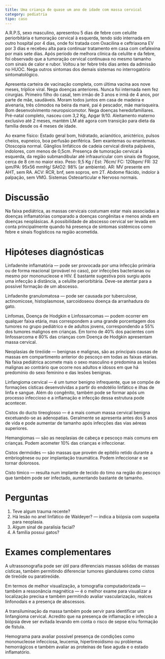 ```yaml
---
title: Uma criança de quase um ano de idade com massa cervical
category: pediatria
tipo: caso
---
```


A.R.P.S, sexo masculino, apresentou 5 dias de febre com celulite
periorbitária e tumoração cervical à esquerda, tendo sido internada
em outro hospital por 4 dias, onde foi tratada com Oxacilina e
ceftriaxona EV por 3 dias e recebeu alta para continuar tratamento
em casa com cefalexina por mais sete dias. Após período de melhora
clínica da celulite e da febre, foi observado que a tumoração cervical
continuava no mesmo tamanho com sinais de calor e rubor. Voltou a
ter febre três dias antes da admissão no HUOC. Nega outros sintomas dos demais sistemas no interrogatório sintomatológico.

Apresenta carteira de vacinação completa, com última vacina aos
nove meses, tríplice viral. Nega doenças anteriores. Nunca foi internada nem fez cirurgias. Primeiro filho do casal, tem irmão de 3 anos e irmã de 4 anos, por parte de mãe, saudáveis. Moram todos juntos em casa de madeira e
alvenaria, três cômodos na beira da maré, pai é pescador, mãe
marisqueira. Bom desenvolvimento neuropsicomotor. Nega doenças heredofamiliares.
Pré-natal completo, nasceu com 3,2 Kg, Apgar 9/10. Aleitamento
materno exclusivo até 2 meses, mantém LM até agora com transição
para dieta da família desde os 4 meses de idade.

Ao exame físico: Estado geral bom, hidratado, acianótico, anictérico,
pulsos cheios, eupneico, boa perfusão periférica. Sem exantemas ou
enantemas. Otoscopia normal. Gânglios linfáticos de cadeia cervical
direita palpáveis, indolores, com menos de 0,5cm. Presença de
tumoração cervical à esquerda, da região submandibular até
infraauricular com sinais de flogose, cerca de 8 cm no maior eixo.
Peso: 9,5 Kg / Est: 76cm/ FC: 120bpm/ FR: 32 ipm/PA: 95x56
mmHg/ SAtO2: 98% (ar ambiente). AR: MV presente em AHT, sem RA.
ACV: RCR, bnf, sem sopros, em 2T. Abdome flácido, indolor à
palpação, sem VMG. Sistemas Osteoarticular e Nervoso normais.

# Discussão

Na faixa pediátrica, as massas cervicais costumam estar mais associadas a doenças inflamatórias comparado a doenças congênitas e menos ainda em doenças neoplásicas. A possibilidade de abscesso cervical ser levada em conta principalmente quando há presença de sintomas sistêmicos como febre e sinais flogísticos na região acometida.

# Hipóteses diagnósticas

Linfadenite inflamatória — pode ser provocada por uma infecção primária ou de forma reacional (provável no caso), por infecções bacterianas ou mesmo por mononucleose e HIV. É bastante sugestiva pois surgiu após uma infecção à distância, a celulite periorbitária. Deve-se atentar para a possível formação de um abscesso.

Linfadenite granulomatosa —  pode ser causada por tuberculose, actinomicose, histoplasmose, sarcoidoseou doença da arranhadura do gato.

Linfomas, Doença de Hodgkin e Linfossarcomas — podem ocorrer em qualquer faixa etária, mas correspondem a uma grande porcentagem dos tumores no grupo pediátrico e de adultos jovens, correspondendo a 55% dos tumores malignos em crianças. Em torno de 40% dos pacientes com linfossarcoma e 80% das crianças com Doença de Hodgkin apresentam massa cervical.

Neoplasias de tireóide — benignas e malignas, são as principais causas de massas em compartimento anterior do pescoço em todas as faixas etárias. Na faixa pediátrica acomete mais o sexo masculino e predomina as lesões malignas ao contrário que ocorre nos adultos e idosos em que há predomínio do sexo feminino e das lesões benignas.

Linfangioma cervical — é um tumor benigno infrequente, que se compõe de formações císticas desenvolvidas a partir do endotélio linfático e ilhas de linfa e sangue. Além do congênito, também pode se formar após um processo infeccioso e a inflamação e infecção dessa estrutura pode acontecer.

Cistos do ducto tireoglosso — é a mais comum massa cervical benigna excetuando-se as adenopatias. Geralmente se apresenta antes dos 5 anos de vida e pode aumentar de tamanho após infecções das vias aéreas superiores.

Hemangiomas — são as neoplasias de cabeça e pescoço mais comuns em crianças. Podem acometer 10% das crianças e infeccionar.

Cistos dermóides — são massas que provém de epitélio retido durante a embriogênese ou por implantação traumática. Podem infeccionar e se tornar dolorosos.

Císto tímico — resulta num implante de tecido do timo na região do pescoço que também pode ser infectado, aumentando bastante de tamanho.

# Perguntas

1. Teve algum trauma recente?
2. Há lesão no anel linfático de Waldeyer? — indica a biópsia com suspeita para neoplasia.
3. Algum sinal de paralisia facial?
4. A família possui gatos?

# Exames complementares

A ultrassonografia pode ser útil para diferenciais massas sólidas de massas císticas, também permitindo diferenciar tumores glandulares como cistos de tireóide ou paratireóide.

Em termos de melhor visualização, a tomografia computadorizada — também a ressonância magnética — é o melhor exame para visualizar a localização precisa e também permitindo avaliar vascularização, realces linfonodais e a presença de abscessos.

A transiluminação da massa também pode servir para identificar um linfangioma cervical. Acredito que na presença de inflamação e infecção a biópsia deve ser evitada levando em conta o risco de sepse e/ou formação de fístula.

Hemograma para avaliar possível presença de condições como mononucleose infecciosa, leucemia, hipertireoidismo ou problemas hemorrágicos e também avaliar as proteínas de fase aguda e o estado inflamatório.
